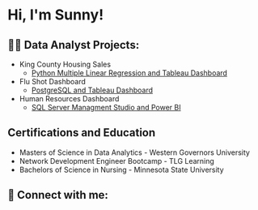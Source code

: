 # Hi, I'm Sunny!
## 👨‍💻 Data Analyst Projects:
- King County Housing Sales
  - [Python Multiple Linear Regression and Tableau Dashboard](https://github.com/Sunny-Lai/KingCountySales)
- Flu Shot Dashboard
  - [PostgreSQL and Tableau Dashboard](https://github.com/Sunny-Lai/FluShotDashboard)
- Human Resources Dashboard
  - [SQL Server Managment Studio and Power BI](https://github.com/Sunny-Lai/HRDashboard)
## Certifications and Education
- Masters of Science in Data Analytics - Western Governors University
- Network Development Engineer Bootcamp - TLG Learning
- Bachelors of Science in Nursing - Minnesota State University
## 🤳 Connect with me:

[linkedin]: www.linkedin.com/in/laisunny

<!--

.
-->

